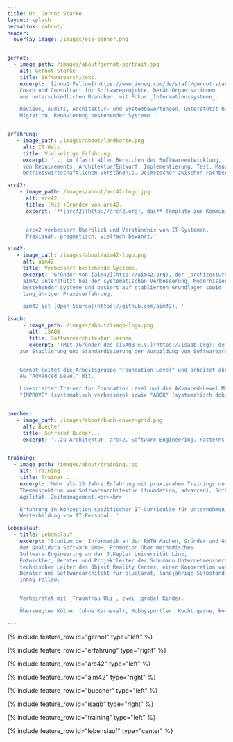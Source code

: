 ```yaml
---
title: Dr. Gernot Starke
layout: splash
permalink: /about/
header:
  overlay_image: /images/esa-banner.png


gernot:
  - image_path: /images/about/gernot-portrait.jpg
    alt: Gernot Starke
    title: Softwarearchitekt.
    excerpt: '[innoQ-Fellow](https://www.innoq.com/de/staff/gernot-starke/).
    Coach und Consultant für Softwareprojekte, berät Organisationen
    aus unterschiedlichen Branchen, mit Fokus _Informationssysteme_.

    Reviews, Audits, Architektur- und Systembewertungen. Unterstützt bei Modernisierung,
    Migration, Renovierung bestehender Systeme.'


erfahrung:
   - image_path: /images/about/landkarte.png
     alt: IT-Welt
     title: Vielseitige Erfahrung.
     excerpt: '... in (fast) allen Bereichen der Softwareentwicklung,
     von Requirements, Architektur/Entwurf, Implementierung, Test, Management. Geek mit
     betriebswirtschaftlichem Verständnis. Dolmetscher zwischen Fachbereich und IT.'

arc42:
    - image_path: /images/about/arc42-logo.jpg
      alt: arc42
      title: (Mit-)Gründer von arc42.
      excerpt: '**[arc42](http://arc42.org), das** Template zur Kommunikation und Dokumentation von Softwarearchitekturen.


      arc42 verbessert Überblick und Verständnis von IT-Systemen.
      Praxisnah, pragmatisch, vielfach bewährt.'

aim42:
   - image_path: /images/about/aim42-logo.png
     alt: aim42
     title: Verbessert bestehende Systeme.
     excerpt: 'Gründer von [aim42](http://aim42.org), der _architecture improvement method_.
     aim42 unterstützt bei der systematischen Verbesserung, Modernisierung, Renovierung
     bestehender Systeme und basiert auf etablierten Grundlagen sowie
     langjähriger Praxiserfahrung.

     aim42 ist [Open Source](https://github.com/aim42). '

isaqb:
     - image_path: /images/about/isaqb-logo.png
       alt: iSAQB
       title: Softwarearchitektur lernen
       excerpt: '(Mit-)Gründer des [iSAQB e.V.](https://isaqb.org), dem gemeinnützigen Verein
    zur Etablierung und Standardisierung der Ausbildung von Softwarearchitekten.


    Gernot leitet die Arbeitsgruppe "Foundation Level" und arbeitet aktiv in der
    AG "Advanced Level" mit.

    Lizenzierter Trainer für Foundation Level und die Advanced-Level Module
    "IMPROVE" (systematisch verbessern) sowie "ADOK" (systematisch dokumentieren)'


buecher:
   - image_path: /images/about/buch-cover-grid.png
     alt: Buecher
     title: Schreibt Bücher...
     excerpt: '..zu Architektur, arc42, Software-Engineering, Patterns, Zertifizierung, agilem Vorgehen.'


training:
  - image_path: /images/about/training.jpg
    alt: Training
    title: Trainer ...
    excerpt: 'Mehr als 15 Jahre Erfahrung mit praxisnahem Trainings und Schulungen,
    Themenspektrum von Softwarearchitektur (foundation, advanced), Software-Engineering,
    Agilität, Zeitmanagement.<br><br>

    Erfahrung in Konzeption spezifischer IT-Curriculae für Unternehmen, strategische
    Weiterbildung von IT-Personal. '

lebenslauf:
  - title: Lebenslauf
    excerpt: "Studium der Informatik an der RWTH Aachen, Gründer und Geschäftsführer
    der Qualidata Software GmbH, Promotion über methodisches
    Software-Engineering an der J.Kepler Universität Linz,
    Entwickler, Berater und Projektleiter der Schumann Unternehmensberatung AG,
    technischer Leiter des Object Reality Center, einer Kooperation von Sun Microsystems,
    Berater und Softwarearchitekt für blueCarat, langjährige Selbständigkeit,
    innoQ Fellow.


    Verheiratet mit _Traumfrau Uli_, zwei (große) Kinder.

    Überzeugter Kölner (ohne Karneval), Hobbysportler. Kocht gerne, konsumiert Krimis. Lieber Groovy als Java, Atom statt Emacs, IntelliJ statt Fernsehen."

---
```


{% include feature_row id="gernot" type="left" %}

{% include feature_row id="erfahrung" type="right" %}

{% include feature_row id="arc42" type="left" %}

{% include feature_row id="aim42" type="right" %}

{% include feature_row id="buecher" type="left" %}

{% include feature_row id="isaqb" type="right" %}

{% include feature_row id="training" type="left" %}

{% include feature_row id="lebenslauf" type="center" %}
